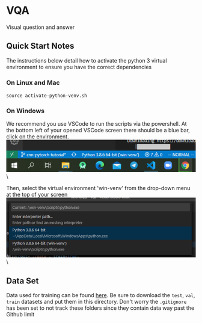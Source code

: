 # VQA
Visual question and answer

## Quick Start Notes
The instructions below detail how to activate the python 3 virtual environment
to ensure you have the correct dependencies
### On Linux and Mac
```
source activate-python-venv.sh
```


### On Windows
We recommend you use VSCode to run the scripts via the powershell.
At the bottom left of your opened VSCode screen there should be a blue bar, click on the environment. \
![Image of Yaktocat](https://github.com/nicklauscyc/vqa/blob/main/readme-images/bottom-left.png) \

Then, select the virtual environment 'win-venv' from the drop-down menu at the top of your screen \
![Image of Yaktocat](https://github.com/nicklauscyc/vqa/blob/main/readme-images/popup-env.png) \

## Data Set
Data used for training can be found [here](https://vizwiz.org/tasks-and-datasets/vqa/).
Be sure to download the `test`, `val`, `train` datasets and put them in this
directory. Don't worry the `.gitignore` has been set to not track these
folders since they contain data way past the Github limit

